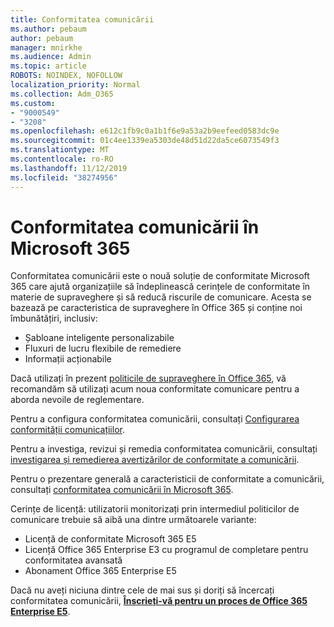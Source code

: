 ```yaml
---
title: Conformitatea comunicării
ms.author: pebaum
author: pebaum
manager: mnirkhe
ms.audience: Admin
ms.topic: article
ROBOTS: NOINDEX, NOFOLLOW
localization_priority: Normal
ms.collection: Adm_O365
ms.custom:
- "9000549"
- "3208"
ms.openlocfilehash: e612c1fb9c0a1b1f6e9a53a2b9eefeed0583dc9e
ms.sourcegitcommit: 01c4ee1339ea5303de48d51d22da5ce6073549f3
ms.translationtype: MT
ms.contentlocale: ro-RO
ms.lasthandoff: 11/12/2019
ms.locfileid: "38274956"
---
```

# <a name="communication-compliance-in-microsoft-365"></a>Conformitatea comunicării în Microsoft 365

Conformitatea comunicării este o nouă soluție de conformitate Microsoft 365 care ajută organizațiile să îndeplinească cerințele de conformitate în materie de supraveghere și să reducă riscurile de comunicare. Acesta se bazează pe caracteristica de supraveghere în Office 365 și conține noi îmbunătățiri, inclusiv:

- Șabloane inteligente personalizabile
- Fluxuri de lucru flexibile de remediere
- Informații acționabile

Dacă utilizați în prezent [politicile de supraveghere în Office 365](https://docs.microsoft.com/microsoft-365/compliance/supervision-policies), vă recomandăm să utilizați acum noua conformitate comunicare pentru a aborda nevoile de reglementare.

Pentru a configura conformitatea comunicării, consultați [Configurarea conformității comunicațiilor](https://docs.microsoft.com/microsoft-365/compliance/communication-compliance-configure).

Pentru a investiga, revizui și remedia conformitatea comunicării, consultați [investigarea și remedierea avertizărilor de conformitate a comunicării](https://docs.microsoft.com/microsoft-365/compliance/communication-compliance-investigate-remediate).

Pentru o prezentare generală a caracteristicii de conformitate a comunicării, consultați [conformitatea comunicării în Microsoft 365](https://docs.microsoft.com/microsoft-365/compliance/communication-compliance).

Cerințe de licență: utilizatorii monitorizați prin intermediul politicilor de comunicare trebuie să aibă una dintre următoarele variante:

- Licență de conformitate Microsoft 365 E5
- Licență Office 365 Enterprise E3 cu programul de completare pentru conformitatea avansată
- Abonament Office 365 Enterprise E5

Dacă nu aveți niciuna dintre cele de mai sus și doriți să încercați conformitatea comunicării, **[Înscrieți-vă pentru un proces de Office 365 Enterprise E5](https://go.microsoft.com/fwlink/p/?LinkID=698279)**.